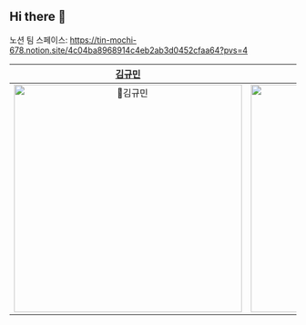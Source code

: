 ## Hi there 👋

노션 팀 스페이스: https://tin-mochi-678.notion.site/4c04ba8968914c4eb2ab3d0452cfaa64?pvs=4

|[김규민](https://github.com/kyumin1227)|[권혁일](https://github.com/kwonhyukil)|[김근형](https://github.com/gim35182)|[박정민](https://github.com/jammmin02)|[나오](https://github.com/nao976)
| :-: | :-: | :-: | :-: | :-: |
|<img src="https://avatars.githubusercontent.com/u/68456336?s=70&v=4" width=400px alt="김규민"/>|<img src="https://avatars.githubusercontent.com/u/163083073?s=70&v=4" width=400px alt="권혁일"/>|<img src="https://avatars.githubusercontent.com/u/162973032?s=70&v=4" width=400px alt="김근형"/>|<img src="https://avatars.githubusercontent.com/u/162419902?s=100&v=4" width=400px alt="박정민"/>|<img src="https://avatars.githubusercontent.com/u/72593049?s=70&v=4" width=400px alt="나오"/>|

<!--

**Here are some ideas to get you started:**

🙋‍♀️ A short introduction - what is your organization all about?
🌈 Contribution guidelines - how can the community get involved?
👩‍💻 Useful resources - where can the community find your docs? Is there anything else the community should know?
🍿 Fun facts - what does your team eat for breakfast?
🧙 Remember, you can do mighty things with the power of [Markdown](https://docs.github.com/github/writing-on-github/getting-started-with-writing-and-formatting-on-github/basic-writing-and-formatting-syntax)
-->
